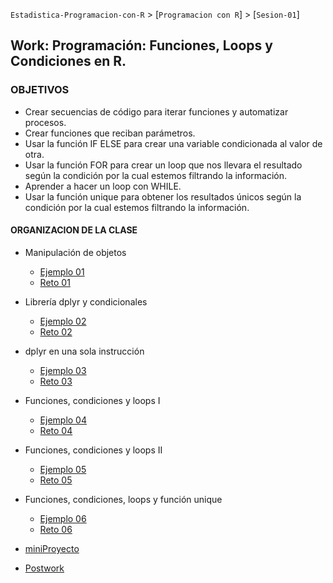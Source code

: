 `Estadistica-Programacion-con-R` > [`Programacion con R`] > [`Sesion-01`]  

## Work: Programación: Funciones, Loops y Condiciones en R.

### OBJETIVOS 
- Crear secuencias de código para iterar funciones y automatizar procesos.
- Crear funciones que reciban parámetros.  
- Usar la función IF ELSE para crear una variable condicionada al valor de otra.  
- Usar la función FOR para crear un loop que nos llevara el resultado según la condición por la cual estemos filtrando la información.
- Aprender a hacer un loop con WHILE.
- Usar la función unique para obtener los resultados únicos según la condición por la cual estemos filtrando la información.

#### ORGANIZACION DE LA CLASE 

- Manipulación de objetos
	- [Ejemplo 01](Ejemplo-01)
	- [Reto 01](Reto-01)
- Librería dplyr y condicionales
	- [Ejemplo 02](Ejemplo-02)
	- [Reto 02](Reto-02)

- dplyr en una sola instrucción
	- [Ejemplo 03](Ejemplo-03)
	- [Reto 03](Reto-03)

- Funciones, condiciones y loops I
	- [Ejemplo 04](Ejemplo-04)
	- [Reto 04](Reto-04)

- Funciones, condiciones y loops II
	- [Ejemplo 05](Ejemplo-05)
	- [Reto 05](Reto-05)
	
- Funciones, condiciones, loops y función unique
	- [Ejemplo 06](Ejemplo-06)
	- [Reto 06](Reto-06)

- [miniProyecto](miniProyecto)

- [Postwork](Postwork)

